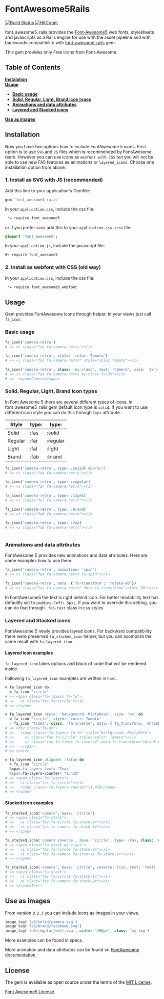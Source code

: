 # FontAwesome5Rails
[![Build Status](https://travis-ci.org/tomkra/font_awesome5_rails.svg?branch=master)](https://travis-ci.org/tomkra/font_awesome5_rails)
[![HitCount](http://hits.dwyl.io/tomkra/tomkra/font_awesome5_rails.svg)](http://hits.dwyl.io/tomkra/tomkra/font_awesome5_rails)

font_awesome5_rails provides the [Font-Awesome5](https://fontawesome.com/) web fonts, stylesheets and javascripts as a Rails engine for use with the asset pipeline and with backwards compatibility with [font-awesome-rails](https://github.com/bokmann/font-awesome-rails) gem.

This gem provides only Free icons from Font-Awesome.

## Table of Contents
**[Instalation](#instalation)** <br />
**[Usage](#usage)** <br />
  - **[Basic usage](#basic-usage)** <br />
  - **[Solid, Regular, Light, Brand icon types](#solid-regular-light-brand-icon-types)** <br />
  - **[Animations and data attributes](#animations-and-data-attributes)** <br />
  - **[Layered and Stacked icons](#layered-and-stacked-icons)** <br />

**[Use as images](#use-as-images)** <br />


## Installation
Now you have two options how to include FontAwesome 5 icons. First option is to use ```SVG``` and ```JS``` files which is recommended by FontAwesome team. However you can use icons as ```webfont with CSS``` but you will not be able to use new FA5 features as animations or ```layered_icons```. Choose one installation option from above:

### 1. Install as SVG with JS (recommended)
Add this line to your application's Gemfile:

```ruby
gem 'font_awesome5_rails'
```

In your `application.css`, include the css file:
```css
 *= require font_awesome5
```
or if you prefer scss add this to your `application.css.scss` file:
```sass
@import 'font_awesome5';
```

In your `application.js`, include the javascript file:
```javascript
#= require font_awesome5
```

### 2. Install as webfont with CSS (old way)
In your `application.css`, include the css file:
```css
 *= require font_awesome5_webfont
```

## Usage
Gem provides FontAwesome icons through helper. In your views just call `fa_icon`.

### Basic usage
```ruby
fa_icon('camera-retro')
# => <i class="fas fa-camera-retro"></i>
 
fa_icon('camera-retro', style: 'color: Tomato')
# => <i class="fas fa-camera-retro" style="color:Tomato"></i>
  
fa_icon('camera-retro', class: 'my-class', text: 'Camera', size: '3x')
# => <i class="fas fa-camera-retro my-class fa-3x"></i>
# =>  <span>Camera</span>
```

### Solid, Regular, Light, Brand icon types
In Font Awesome 5 there are several different types of icons. In font_awesome5_rails gem default icon type is ```solid```.
If you want to use different icon style you can do this through ```type``` attribute.

| Style         | type: | type:  |
| ------------- |-------|--------|
| Solid         | :fas  |:solid  |
| Regular       | :far  |:regular|
| Light         | :fal  |:light  |
| Brand         | :fab  |:brand  | 


```ruby
fa_icon('camera-retro', type: :solid) #Default
# => <i class="fas fa-camera-retro"></i>
 
fa_icon('camera-retro', type: :regular)
# => <i class="far fa-camera-retro"></i>
  
fa_icon('camera-retro', type: :light)
# => <i class="fal fa-camera-retro"></i>
 
fa_icon('camera-retro', type: :brand)
# => <i class="fab fa-camera-retro"></i>
     
fa_icon('camera-retro', type: :fab)
# => <i class="fab fa-camera-retro"></i>
     
```  

### Animations and data attributes
FontAwesome 5 provides new animations and data attributes. Here are some examples how to use them:
```ruby
fa_icon('camera-retro', animation: 'spin')
# => <i class="fas fa-camera-retro fa-spin"></i>
 
fa_icon('camera-retro', data: {'fa-transform': 'rotate-90'})
# => <i class="fas fa-camera-retro" data-fa-transform="rotate-90"></i>

```

In FontAwesome5 the text is right behind icon. For better readability text has defaultly set to ```padding-left: 5px;```. If you want to override this setting, you can do that through ```.fa5-text``` class in css styles.

### Layered and Stacked icons
FontAwesome 5 newly provides layred icons. For backward compatibility there were preserved ```fa_stacked_icon``` helper, but you can acomplish the same result with ```fa_layered_icon```.

#### Layered icon examples
```fa_layered_icon``` takes options and block of code that will be rendered inside.

Following ```fa_layered_icon``` examples are written in ```haml```.
```ruby
= fa_layered_icon do
  = fa_icon 'circle'
# => <span class="fa-layers fa-fw">
# =>   <i class="fas fa-circle"></i>
# => </span>  

= fa_layered_icon style: 'background: MistyRose', size: '4x' do
  = fa_icon 'circle', style: 'color: Tomato'
  = fa_icon 'times', class: 'fa-inverse', data: { fa_transform: 'shrink-6' }
# => <div class="fa-4x">
# =>   <span class="fa-layers fa-fw" style="background: MistyRose">
# =>     <i class="fas fa-circle" style="color: Tomato"></i>
# =>     <i class="fas fa-times fa-inverse" data-fa-transform="shrink-6"></i>
# =>   </span> 
# => </div>

= fa_layered_icon aligned: :false do
  = fa_icon 'circle'
  %span.fa-layers-text= "Text"
  %span.fa-layers-counter= "1,419"
# => <span class="fa-layers">
# =>   <i class="fas fa-circle"></i>
# =>   <span class="fa-layers-counter">1,419</span>
# => </span>  
```

#### Stacked icon examples
```ruby
fa_stacked_icon('camera', base: 'circle')
# => <span class="fa-stack">
# =>   <i class="fas fa-circle fa-stack-2x"></i>
# =>   <i class="fas fa-camera fa-stack-1x"></i>
# => </span>

fa_stacked_icon('camera inverse', base: 'circle', type: :fas, class: 'my-class') #Default :fas is default type
# => <span class="fa-stack my-class">
# =>   <i class="fas fa-circle fa-stack-2x"></i>
# =>   <i class="fas fa-camera fa-inverse fa-stack-1x"></i>
# => </span>

fa_stacked_icon('camera', base: 'circle', reverse: true, text: 'Text!') #Default: reverse: false
# => <span class="fa-stack">
# =>   <i class="fas fa-circle fa-stack-1x"></i>
# =>   <i class="fas fa-camera fa-stack-2x"></i>
# => </span>Text!

```

## Use as images
From version ```0.2.3``` you can include icons as images in your views.
```ruby
image_tag('fa5/solid/camera.svg')
image_tag('fa5/brand/facebook.svg')
image_tag('fa5/regular/bell.svg', width: '100px', class: 'my-img')
```

More examples can be found in specs.

More animation and data attributes can be found on [FontAwesome documentation](https://fontawesome.com/how-to-use/svg-with-js).

## License
The gem is available as open source under the terms of the [MIT License](http://opensource.org/licenses/MIT).

[Font Awesome5 License](https://fontawesome.com/license).
